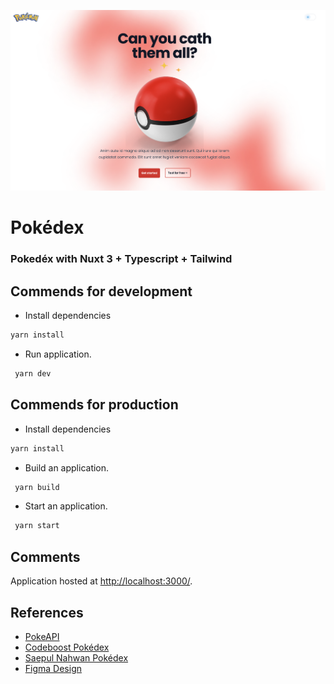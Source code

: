 ![Pokédex](./public/thumb.png)
# Pokédex
### Pokedéx with Nuxt 3 + Typescript + Tailwind

## Commends for development
- Install dependencies
``` bash
yarn install
```
- Run application.
``` bash
 yarn dev
```


## Commends for production
- Install dependencies
``` bash
yarn install
```
- Build an application.
``` bash
 yarn build
```
- Start an application.
``` bash
 yarn start
```
## Comments
Application hosted at <a href="http://localhost:3000/">http://localhost:3000/</a>.
## References
- [PokeAPI](https://pokeapi.co/docs/v2)
- [Codeboost Pokédex](https://codeboost.com.br/projetos/pokeapi/)
- [Saepul Nahwan Pokédex](https://dribbble.com/shots/6545819-Pokedex-App)
- [Figma Design](https://www.figma.com/file/uHPNiK3feZCCquFnTVcd5h/Pokedex?type=design&t=ZDnmeWSWZjuC4yWT-6)
